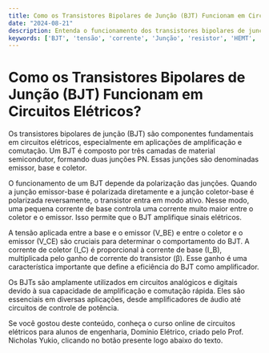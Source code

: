 ```yaml
---
title: Como os Transistores Bipolares de Junção (BJT) Funcionam em Circuitos Elétricos?
date: "2024-08-21"
description: Entenda o funcionamento dos transistores bipolares de junção (BJT) em circuitos elétricos e sua importância.
keywords: ['BJT', 'tensão', 'corrente', 'Junção', 'resistor', 'HEMT', 'Equivalente']
---
```


# Como os Transistores Bipolares de Junção (BJT) Funcionam em Circuitos Elétricos?

Os transistores bipolares de junção (BJT) são componentes fundamentais em circuitos elétricos, especialmente em aplicações de amplificação e comutação. Um BJT é composto por três camadas de material semicondutor, formando duas junções PN. Essas junções são denominadas emissor, base e coletor.

O funcionamento de um BJT depende da polarização das junções. Quando a junção emissor-base é polarizada diretamente e a junção coletor-base é polarizada reversamente, o transistor entra em modo ativo. Nesse modo, uma pequena corrente de base controla uma corrente muito maior entre o coletor e o emissor. Isso permite que o BJT amplifique sinais elétricos.

A tensão aplicada entre a base e o emissor (V_BE) e entre o coletor e o emissor (V_CE) são cruciais para determinar o comportamento do BJT. A corrente de coletor (I_C) é proporcional à corrente de base (I_B), multiplicada pelo ganho de corrente do transistor (β). Esse ganho é uma característica importante que define a eficiência do BJT como amplificador.

Os BJTs são amplamente utilizados em circuitos analógicos e digitais devido à sua capacidade de amplificação e comutação rápida. Eles são essenciais em diversas aplicações, desde amplificadores de áudio até circuitos de controle de potência.

Se você gostou deste conteúdo, conheça o curso online de circuitos elétricos para alunos de engenharia, Domínio Elétrico, criado pelo Prof. Nicholas Yukio, clicando no botão presente logo abaixo do texto.